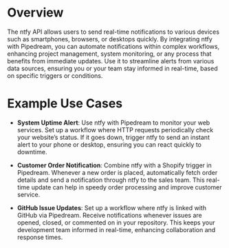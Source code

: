 # Overview

The ntfy API allows users to send real-time notifications to various devices such as smartphones, browsers, or desktops quickly. By integrating ntfy with Pipedream, you can automate notifications within complex workflows, enhancing project management, system monitoring, or any process that benefits from immediate updates. Use it to streamline alerts from various data sources, ensuring you or your team stay informed in real-time, based on specific triggers or conditions.

# Example Use Cases

- **System Uptime Alert**: Use ntfy with Pipedream to monitor your web services. Set up a workflow where HTTP requests periodically check your website’s status. If it goes down, trigger ntfy to send an instant alert to your phone or desktop, ensuring you can react quickly to downtime.

- **Customer Order Notification**: Combine ntfy with a Shopify trigger in Pipedream. Whenever a new order is placed, automatically fetch order details and send a notification through ntfy to the sales team. This real-time update can help in speedy order processing and improve customer service.

- **GitHub Issue Updates**: Set up a workflow where ntfy is linked with GitHub via Pipedream. Receive notifications whenever issues are opened, closed, or commented on in your repository. This keeps your development team informed in real-time, enhancing collaboration and response times.

